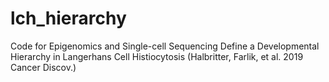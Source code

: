 # lch_hierarchy
Code for Epigenomics and Single-cell Sequencing Define a Developmental Hierarchy in Langerhans Cell Histiocytosis (Halbritter, Farlik, et al. 2019 Cancer Discov.)
